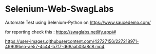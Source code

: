 # Selenium-Web-SwagLabs
Automate Test using Selenium-Python on https://www.saucedemo.com/

for reporting check this : https://swaglabs.netlify.app/#

https://user-images.githubusercontent.com/42727156/227218971-49909bea-ae57-4c44-b7f7-d68aab03a8c8.mp4

